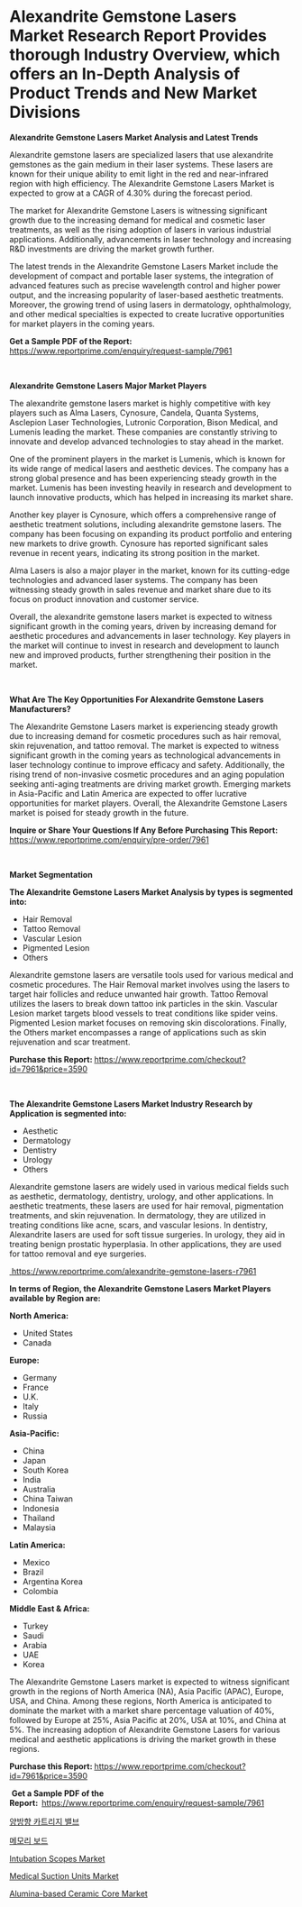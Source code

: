 <p><h1>Alexandrite Gemstone Lasers Market Research Report Provides thorough Industry Overview, which offers an In-Depth Analysis of Product Trends and New Market Divisions</h1></p><p><strong>Alexandrite Gemstone Lasers Market Analysis and Latest Trends</strong></p>
<p><p>Alexandrite gemstone lasers are specialized lasers that use alexandrite gemstones as the gain medium in their laser systems. These lasers are known for their unique ability to emit light in the red and near-infrared region with high efficiency. The Alexandrite Gemstone Lasers Market is expected to grow at a CAGR of 4.30% during the forecast period.</p><p>The market for Alexandrite Gemstone Lasers is witnessing significant growth due to the increasing demand for medical and cosmetic laser treatments, as well as the rising adoption of lasers in various industrial applications. Additionally, advancements in laser technology and increasing R&D investments are driving the market growth further.</p><p>The latest trends in the Alexandrite Gemstone Lasers Market include the development of compact and portable laser systems, the integration of advanced features such as precise wavelength control and higher power output, and the increasing popularity of laser-based aesthetic treatments. Moreover, the growing trend of using lasers in dermatology, ophthalmology, and other medical specialties is expected to create lucrative opportunities for market players in the coming years.</p></p>
<p><strong>Get a Sample PDF of the Report:&nbsp;</strong> <a href="https://www.reportprime.com/enquiry/request-sample/7961">https://www.reportprime.com/enquiry/request-sample/7961</a></p>
<p>&nbsp;</p>
<p><strong>Alexandrite Gemstone Lasers Major Market Players</strong></p>
<p><p>The alexandrite gemstone lasers market is highly competitive with key players such as Alma Lasers, Cynosure, Candela, Quanta Systems, Asclepion Laser Technologies, Lutronic Corporation, Bison Medical, and Lumenis leading the market. These companies are constantly striving to innovate and develop advanced technologies to stay ahead in the market.</p><p>One of the prominent players in the market is Lumenis, which is known for its wide range of medical lasers and aesthetic devices. The company has a strong global presence and has been experiencing steady growth in the market. Lumenis has been investing heavily in research and development to launch innovative products, which has helped in increasing its market share.</p><p>Another key player is Cynosure, which offers a comprehensive range of aesthetic treatment solutions, including alexandrite gemstone lasers. The company has been focusing on expanding its product portfolio and entering new markets to drive growth. Cynosure has reported significant sales revenue in recent years, indicating its strong position in the market.</p><p>Alma Lasers is also a major player in the market, known for its cutting-edge technologies and advanced laser systems. The company has been witnessing steady growth in sales revenue and market share due to its focus on product innovation and customer service.</p><p>Overall, the alexandrite gemstone lasers market is expected to witness significant growth in the coming years, driven by increasing demand for aesthetic procedures and advancements in laser technology. Key players in the market will continue to invest in research and development to launch new and improved products, further strengthening their position in the market.</p></p>
<p>&nbsp;</p>
<p><strong>What Are The Key Opportunities For Alexandrite Gemstone Lasers Manufacturers?</strong></p>
<p><p>The Alexandrite Gemstone Lasers market is experiencing steady growth due to increasing demand for cosmetic procedures such as hair removal, skin rejuvenation, and tattoo removal. The market is expected to witness significant growth in the coming years as technological advancements in laser technology continue to improve efficacy and safety. Additionally, the rising trend of non-invasive cosmetic procedures and an aging population seeking anti-aging treatments are driving market growth. Emerging markets in Asia-Pacific and Latin America are expected to offer lucrative opportunities for market players. Overall, the Alexandrite Gemstone Lasers market is poised for steady growth in the future.</p></p>
<p><strong>Inquire or Share Your Questions If Any Before Purchasing This Report:</strong> <a href="https://www.reportprime.com/enquiry/pre-order/7961">https://www.reportprime.com/enquiry/pre-order/7961</a></p>
<p>&nbsp;</p>
<p><strong>Market Segmentation</strong></p>
<p><strong>The Alexandrite Gemstone Lasers Market Analysis by types is segmented into:</strong></p>
<p><ul><li>Hair Removal</li><li>Tattoo Removal</li><li>Vascular Lesion</li><li>Pigmented Lesion</li><li>Others</li></ul></p>
<p><p>Alexandrite gemstone lasers are versatile tools used for various medical and cosmetic procedures. The Hair Removal market involves using the lasers to target hair follicles and reduce unwanted hair growth. Tattoo Removal utilizes the lasers to break down tattoo ink particles in the skin. Vascular Lesion market targets blood vessels to treat conditions like spider veins. Pigmented Lesion market focuses on removing skin discolorations. Finally, the Others market encompasses a range of applications such as skin rejuvenation and scar treatment.</p></p>
<p><strong>Purchase this Report:&nbsp;</strong><a href="https://www.reportprime.com/checkout?id=7961&price=3590">https://www.reportprime.com/checkout?id=7961&price=3590</a></p>
<p>&nbsp;</p>
<p><strong>The Alexandrite Gemstone Lasers Market Industry Research by Application is segmented into:</strong></p>
<p><ul><li>Aesthetic</li><li>Dermatology</li><li>Dentistry</li><li>Urology</li><li>Others</li></ul></p>
<p><p>Alexandrite gemstone lasers are widely used in various medical fields such as aesthetic, dermatology, dentistry, urology, and other applications. In aesthetic treatments, these lasers are used for hair removal, pigmentation treatments, and skin rejuvenation. In dermatology, they are utilized in treating conditions like acne, scars, and vascular lesions. In dentistry, Alexandrite lasers are used for soft tissue surgeries. In urology, they aid in treating benign prostatic hyperplasia. In other applications, they are used for tattoo removal and eye surgeries.</p></p>
<p><a href="https://www.reportprime.com/alexandrite-gemstone-lasers-r7961">&nbsp;https://www.reportprime.com/alexandrite-gemstone-lasers-r7961</a></p>
<p><strong>In terms of Region, the Alexandrite Gemstone Lasers Market Players available by Region are:</strong></p>
<p>
    <p> <strong> North America: </strong>
        <ul>
            <li>United States</li>
            <li>Canada</li>
        </ul>
        </p> 
    <p> <strong> Europe: </strong>
        <ul>
            <li>Germany</li>
            <li>France</li>
            <li>U.K.</li>
            <li>Italy</li>
            <li>Russia</li>
        </ul>
        </p> 
    <p> <strong> Asia-Pacific: </strong>
        <ul>
            <li>China</li>
            <li>Japan</li>
            <li>South Korea</li>
            <li>India</li>
            <li>Australia</li>
            <li>China Taiwan</li>
            <li>Indonesia</li>
            <li>Thailand</li>
            <li>Malaysia</li>
        </ul>
        </p> 
    <p> <strong> Latin America: </strong>
        <ul>
            <li>Mexico</li>
            <li>Brazil</li>
            <li>Argentina Korea</li>
            <li>Colombia</li>
        </ul>
        </p> 
    <p> <strong> Middle East & Africa: </strong>
        <ul>
            <li>Turkey</li>
            <li>Saudi</li>
            <li>Arabia</li>
            <li>UAE</li>
            <li>Korea</li>
        </ul>
    </p>
    </p>
<p><p>The Alexandrite Gemstone Lasers market is expected to witness significant growth in the regions of North America (NA), Asia Pacific (APAC), Europe, USA, and China. Among these regions, North America is anticipated to dominate the market with a market share percentage valuation of 40%, followed by Europe at 25%, Asia Pacific at 20%, USA at 10%, and China at 5%. The increasing adoption of Alexandrite Gemstone Lasers for various medical and aesthetic applications is driving the market growth in these regions.</p></p>
<p><strong>Purchase this Report: </strong><a href="https://www.reportprime.com/checkout?id=7961&price=3590">https://www.reportprime.com/checkout?id=7961&price=3590</a></p>
<p>&nbsp;<strong>Get a Sample PDF of the Report:&nbsp;&nbsp;</strong><a href="https://www.reportprime.com/enquiry/request-sample/7961">https://www.reportprime.com/enquiry/request-sample/7961</a></p>
<p><strong></strong></p>
<p><p><a href="https://github.com/darrellockm3ytan895656/Market-Research-Report-List-1/blob/main/575508772742.md">양방향 카트리지 밸브</a></p><p><a href="https://medium.com/@fredajerde/%EA%B8%B0%EC%96%B5-%EB%B3%B4%EB%93%9C-%EC%8B%9C%EC%9E%A5-%EA%B7%9C%EB%AA%A8-%EB%B0%8F-%EC%8B%9C%EC%9E%A5-%EB%8F%99%ED%96%A5-%EC%99%84%EC%A0%84%ED%95%9C-%EC%82%B0%EC%97%85-%EA%B0%9C%EC%9A%94-2024%EB%85%84%EB%B6%80%ED%84%B0-2031%EB%85%84%EA%B9%8C%EC%A7%80-f7edecbdb25c">메모리 보드</a></p><p><a href="https://github.com/Sinjinluong3e0awx2m195k76/Market-Research-Report-List-2/blob/main/intubation-scopes-market.md">Intubation Scopes Market</a></p><p><a href="https://github.com/shotows/Market-Research-Report-List-2/blob/main/medical-suction-units-market.md">Medical Suction Units Market</a></p><p><a href="https://www.linkedin.com/pulse/alumina-based-ceramic-core-market-size-share-amp-trends-analysis-ecqef">Alumina-based Ceramic Core Market</a></p></p>